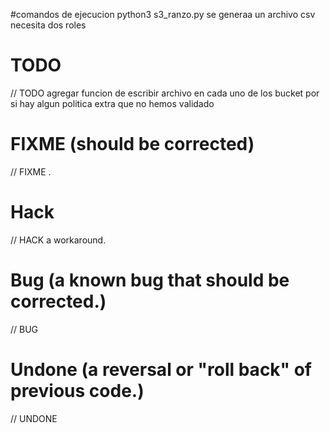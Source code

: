 #comandos de ejecucion
python3 s3_ranzo.py se generaa un archivo csv 
necesita dos roles

# TODO

// TODO agregar funcion de escribir archivo en cada uno de los bucket por si hay algun politica extra que no hemos validado


# FIXME (should be corrected)

// FIXME  .

# Hack

// HACK  a workaround.

# Bug (a known bug that should be corrected.)

// BUG 

# Undone (a reversal or "roll back" of previous code.)

// UNDONE 